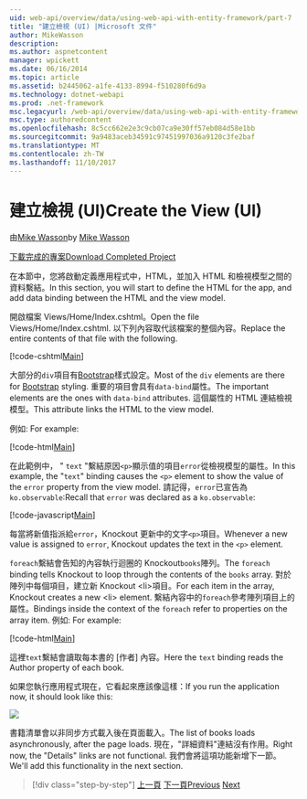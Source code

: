 ```yaml
---
uid: web-api/overview/data/using-web-api-with-entity-framework/part-7
title: "建立檢視 (UI) |Microsoft 文件"
author: MikeWasson
description: 
ms.author: aspnetcontent
manager: wpickett
ms.date: 06/16/2014
ms.topic: article
ms.assetid: b2445062-a1fe-4133-8994-f510280f6d9a
ms.technology: dotnet-webapi
ms.prod: .net-framework
msc.legacyurl: /web-api/overview/data/using-web-api-with-entity-framework/part-7
msc.type: authoredcontent
ms.openlocfilehash: 8c5cc662e2e3c9cb07ca9e30ff57eb084d58e1bb
ms.sourcegitcommit: 9a9483aceb34591c97451997036a9120c3fe2baf
ms.translationtype: MT
ms.contentlocale: zh-TW
ms.lasthandoff: 11/10/2017
---
```

<a name="create-the-view-ui"></a><span data-ttu-id="6251f-102">建立檢視 (UI)</span><span class="sxs-lookup"><span data-stu-id="6251f-102">Create the View (UI)</span></span>
====================
<span data-ttu-id="6251f-103">由[Mike Wasson](https://github.com/MikeWasson)</span><span class="sxs-lookup"><span data-stu-id="6251f-103">by [Mike Wasson](https://github.com/MikeWasson)</span></span>

[<span data-ttu-id="6251f-104">下載完成的專案</span><span class="sxs-lookup"><span data-stu-id="6251f-104">Download Completed Project</span></span>](https://github.com/MikeWasson/BookService)

<span data-ttu-id="6251f-105">在本節中，您將啟動定義應用程式中，HTML，並加入 HTML 和檢視模型之間的資料繫結。</span><span class="sxs-lookup"><span data-stu-id="6251f-105">In this section, you will start to define the HTML for the app, and add data binding between the HTML and the view model.</span></span>

<span data-ttu-id="6251f-106">開啟檔案 Views/Home/Index.cshtml。</span><span class="sxs-lookup"><span data-stu-id="6251f-106">Open the file Views/Home/Index.cshtml.</span></span> <span data-ttu-id="6251f-107">以下列內容取代該檔案的整個內容。</span><span class="sxs-lookup"><span data-stu-id="6251f-107">Replace the entire contents of that file with the following.</span></span>

[!code-cshtml[Main](part-7/samples/sample1.cshtml)]

<span data-ttu-id="6251f-108">大部分的`div`項目有[Bootstrap](http://getbootstrap.com/)樣式設定。</span><span class="sxs-lookup"><span data-stu-id="6251f-108">Most of the `div` elements are there for [Bootstrap](http://getbootstrap.com/) styling.</span></span> <span data-ttu-id="6251f-109">重要的項目會具有`data-bind`屬性。</span><span class="sxs-lookup"><span data-stu-id="6251f-109">The important elements are the ones with `data-bind` attributes.</span></span> <span data-ttu-id="6251f-110">這個屬性的 HTML 連結檢視模型。</span><span class="sxs-lookup"><span data-stu-id="6251f-110">This attribute links the HTML to the view model.</span></span>

<span data-ttu-id="6251f-111">例如: </span><span class="sxs-lookup"><span data-stu-id="6251f-111">For example:</span></span>

[!code-html[Main](part-7/samples/sample2.html)]

<span data-ttu-id="6251f-112">在此範例中， &quot; `text` &quot;繫結原因`<p>`顯示值的項目`error`從檢視模型的屬性。</span><span class="sxs-lookup"><span data-stu-id="6251f-112">In this example, the &quot;`text`&quot; binding causes the `<p>` element to show the value of the `error` property from the view model.</span></span> <span data-ttu-id="6251f-113">請記得，`error`已宣告為`ko.observable`:</span><span class="sxs-lookup"><span data-stu-id="6251f-113">Recall that `error` was declared as a `ko.observable`:</span></span>

[!code-javascript[Main](part-7/samples/sample3.js)]

<span data-ttu-id="6251f-114">每當將新值指派給`error`，Knockout 更新中的文字`<p>`項目。</span><span class="sxs-lookup"><span data-stu-id="6251f-114">Whenever a new value is assigned to `error`, Knockout updates the text in the `<p>` element.</span></span>

<span data-ttu-id="6251f-115">`foreach`繫結會告知的內容執行迴圈的 Knockout`books`陣列。</span><span class="sxs-lookup"><span data-stu-id="6251f-115">The `foreach` binding tells Knockout to loop through the contents of the `books` array.</span></span> <span data-ttu-id="6251f-116">對於陣列中每個項目，建立新 Knockout &lt;li&gt;項目。</span><span class="sxs-lookup"><span data-stu-id="6251f-116">For each item in the array, Knockout creates a new &lt;li&gt; element.</span></span> <span data-ttu-id="6251f-117">繫結內容中的`foreach`參考陣列項目上的屬性。</span><span class="sxs-lookup"><span data-stu-id="6251f-117">Bindings inside the context of the `foreach` refer to properties on the array item.</span></span> <span data-ttu-id="6251f-118">例如: </span><span class="sxs-lookup"><span data-stu-id="6251f-118">For example:</span></span>

[!code-html[Main](part-7/samples/sample4.html)]

<span data-ttu-id="6251f-119">這裡`text`繫結會讀取每本書的 [作者] 內容。</span><span class="sxs-lookup"><span data-stu-id="6251f-119">Here the `text` binding reads the Author property of each book.</span></span>

<span data-ttu-id="6251f-120">如果您執行應用程式現在，它看起來應該像這樣：</span><span class="sxs-lookup"><span data-stu-id="6251f-120">If you run the application now, it should look like this:</span></span>

![](part-7/_static/image1.png)

<span data-ttu-id="6251f-121">書籍清單會以非同步方式載入後在頁面載入。</span><span class="sxs-lookup"><span data-stu-id="6251f-121">The list of books loads asynchronously, after the page loads.</span></span> <span data-ttu-id="6251f-122">現在，&quot;詳細資料&quot;連結沒有作用。</span><span class="sxs-lookup"><span data-stu-id="6251f-122">Right now, the &quot;Details&quot; links are not functional.</span></span> <span data-ttu-id="6251f-123">我們會將這項功能新增下一節。</span><span class="sxs-lookup"><span data-stu-id="6251f-123">We'll add this functionality in the next section.</span></span>

>[!div class="step-by-step"]
<span data-ttu-id="6251f-124">[上一頁](part-6.md)
[下一頁](part-8.md)</span><span class="sxs-lookup"><span data-stu-id="6251f-124">[Previous](part-6.md)
[Next](part-8.md)</span></span>
